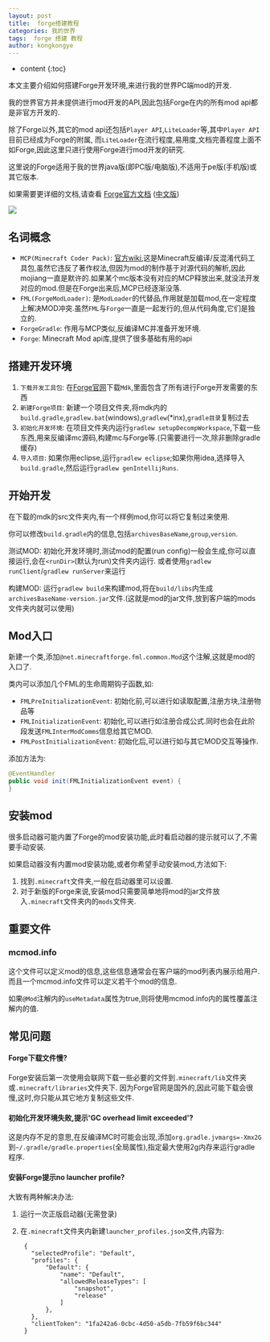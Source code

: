 ```yaml
---
layout: post
title:  forge搭建教程
categories: 我的世界
tags:  forge 搭建 教程
author: kongkongye
---
```


* content
{:toc}

本文主要介绍如何搭建Forge开发环境,来进行我的世界PC端mod的开发.

我的世界官方并未提供进行mod开发的API,因此包括Forge在内的所有mod api都是非官方开发的.

除了Forge以外,其它的mod api还包括`Player API`,`LiteLoader`等,其中`Player API`目前已经成为Forge的附属,
而`LiteLoader`在流行程度,易用度,文档完善程度上面不如Forge,因此这里只进行使用Forge进行mod开发的研究.

这里说的Forge适用于我的世界java版(即PC版/电脑版),不适用于pe版(手机版)或其它版本.

如果需要更详细的文档,请查看 [Forge官方文档](https://mcforge.readthedocs.io/en/latest/) ([中文版](http://mcforge-cn.readthedocs.io/zh/latest/))




![](/imgs/2018-03-20-mc-forge-build/Forge搭建教程.png)

## 名词概念
* `MCP(Minecraft Coder Pack)`: [官方wiki](https://minecraft.gamepedia.com/Programs_and_editors/Mod_Coder_Pack),这是Minecraft反编译/反混淆代码工具包,虽然它违反了著作权法,但因为mod的制作基于对源代码的解析,因此mojiang一直是默许的.如果某个mc版本没有对应的MCP释放出来,就没法开发对应的mod.但是在Forge出来后,MCP已经逐渐没落.
* `FML(ForgeModLoader)`: 是`ModLoader`的代替品,作用就是加载mod,在一定程度上解决MOD冲突.虽然`FML`与`Forge`一直是一起发行的,但从代码角度,它们是独立的.
* `ForgeGradle`: 作用与MCP类似,反编译MC并准备开发环境.
* `Forge`: Minecraft Mod api库,提供了很多基础有用的api

## 搭建开发环境
1. `下载开发工具包`: 在[Forge官网](http://files.minecraftforge.net/)下载`Mdk`,里面包含了所有进行Forge开发需要的东西
2. `新建Forge项目`: 新建一个项目文件夹,将mdk内的`build.gradle`,`gradlew.bat`(windows),`gradlew`(\*inx),`gradle目录`复制过去
3. `初始化开发环境`: 在项目文件夹内运行`gradlew setupDecompWorkspace`,下载一些东西,用来反编译mc源码,构建mc与Forge等.(只需要进行一次,除非删除gradle缓存)
4. `导入项目`: 如果你用eclipse,运行`gradlew eclipse`;如果你用idea,选择导入`build.gradle`,然后运行`gradlew genIntellijRuns`.

## 开始开发
在下载的mdk的src文件夹内,有一个样例mod,你可以将它复制过来使用.

你可以修改`build.gradle`内的信息,包括`archivesBaseName`,`group`,`version`.

测试MOD: 初始化开发环境时,测试mod的配置(run config)一般会生成,你可以直接运行,会在`<runDir>`(默认为run)文件夹内运行.
或者使用`gradlew runClient`/`gradlew runServer`来运行

构建MOD: 运行`gradlew build`来构建mod,将在`build/libs`内生成`archivesBaseName-version.jar`文件.(这就是mod的jar文件,放到客户端的mods文件夹内就可以使用)

## Mod入口
新建一个类,添加`@net.minecraftforge.fml.common.Mod`这个注解,这就是mod的入口了.

类内可以添加几个FML的生命周期钩子函数,如:

* `FMLPreInitializationEvent`: 初始化前,可以进行如读取配置,注册方块,注册物品等
* `FMLInitializationEvent`: 初始化,可以进行如注册合成公式.同时也会在此阶段发送`FMLInterModComms`信息给其它MOD.
* `FMLPostInitializationEvent`: 初始化后,可以进行如与其它MOD交互等操作.

添加方法为:

```java
@EventHandler
public void init(FMLInitializationEvent event) {
}
```

## 安装mod
很多启动器可能内置了Forge的mod安装功能,此时看启动器的提示就可以了,不需要手动安装.

如果启动器没有内置mod安装功能,或者你希望手动安装mod,方法如下:

1. 找到`.minecraft`文件夹,一般在启动器里可以设置.
2. 对于新版的Forge来说,安装mod只需要简单地将mod的jar文件放入`.minecraft`文件夹内的`mods`文件夹.

## 重要文件
### mcmod.info
这个文件可以定义mod的信息,这些信息通常会在客户端的mod列表内展示给用户.
而且一个mcmod.info文件可以定义若干个mod的信息.

如果`@Mod`注解内的`useMetadata`属性为true,则将使用mcmod.info内的属性覆盖注解内的值.

## 常见问题
#### Forge下载文件慢?
Forge安装后第一次使用会联网下载一些必要的文件到`.minecraft/lib`文件夹或`.minecraft/libraries`文件夹下.
因为Forge官网是国外的,因此可能下载会很慢,这时,你只能从其它地方复制这些文件.

#### 初始化开发环境失败,提示'GC overhead limit exceeded'?
这是内存不足的意思,在反编译MC时可能会出现,添加`org.gradle.jvmargs=-Xmx2G`到`~/.gradle/gradle.properties`(全局属性),指定最大使用2g内存来运行gradle程序.

#### 安装Forge提示no launcher profile?
大致有两种解决办法:

1. 运行一次正版启动器(无需登录)
2. 在`.minecraft`文件夹内新建`launcher_profiles.json`文件,内容为:

        {
          "selectedProfile": "Default",
          "profiles": {
              "Default": {
                  "name": "Default",
                  "allowedReleaseTypes": [
                      "snapshot",
                      "release"
                  ]
              },
          },
          "clientToken": "1fa242a6-0cbc-4d50-a5db-7fb59f6bc344"
        }
